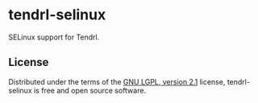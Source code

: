 tendrl-selinux
==============

SELinux support for Tendrl.

## License

Distributed under the terms of the [GNU LGPL, version
2.1](https://www.gnu.org/licenses/old-licenses/lgpl-2.1.html) license,
tendrl-selinux is free and open source software.
